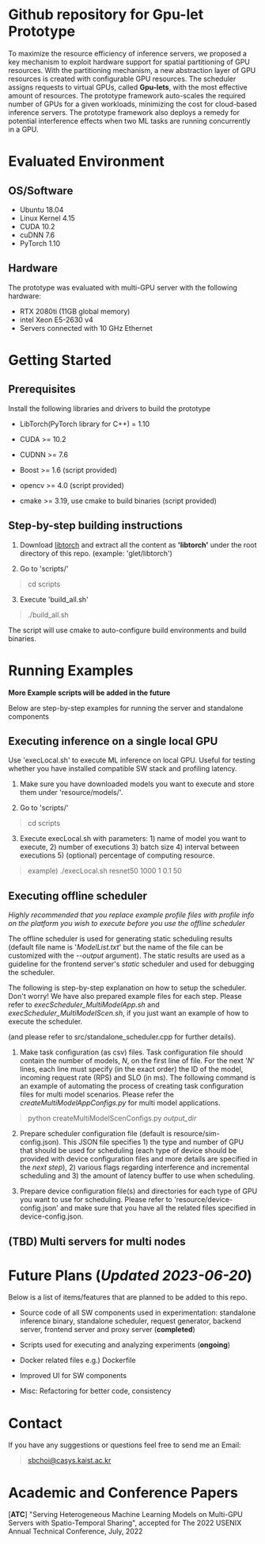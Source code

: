 # Github repository for Gpu-let Prototype

To maximize the resource efficiency of inference servers, we proposed a key mechanism to exploit hardware support for spatial
partitioning of GPU resources. With the partitioning mechanism, a new abstraction layer of GPU resources is created with
configurable GPU resources. The scheduler assigns requests
to virtual GPUs, called **Gpu-lets**, with the most effective amount
of resources. The prototype framework auto-scales the required number of GPUs for a given workloads, minimizing the cost for cloud-based inference servers.
The prototype framework also deploys a remedy for potential interference
effects when two ML tasks are running concurrently in a GPU.


# Evaluated Environment

## OS/Software
- Ubuntu 18.04
- Linux Kernel 4.15
- CUDA 10.2
- cuDNN 7.6
- PyTorch 1.10

## Hardware

The prototype was evaluated with multi-GPU server with the following hardware:

- RTX 2080ti (11GB global memory)
- intel Xeon E5-2630 v4 
- Servers connected with 10 GHz Ethernet

# Getting Started

## Prerequisites

Install the following libraries and drivers to build the prototype

- LibTorch(PyTorch library for C++) = 1.10 

- CUDA >= 10.2

- CUDNN >= 7.6

- Boost >= 1.6 (script provided)

- opencv >= 4.0 (script provided)

- cmake >= 3.19, use cmake to build binaries (script provided)


## Step-by-step building instructions

1. Download [libtorch](https://pytorch.org/cppdocs/installing.html) and extract all the content as **'libtorch'** under the root directory of this repo. (example: 'glet/libtorch')

2. Go to 'scripts/'

> cd scripts

3. Execute 'build_all.sh'

> ./build_all.sh

The script will use cmake to auto-configure build environments and build binaries.

# Running Examples

**More Example scripts will be added in the future**

Below are step-by-step examples for running the server and standalone components

## Executing inference on a single local GPU

Use 'execLocal.sh' to execute ML inference on local GPU. Useful for testing whether you have installed compatible SW stack and profiling latency.

1. Make sure you have downloaded models you want to execute and store them under 'resource/models/'.

2. Go to 'scripts/' 
> cd scripts

3. Execute execLocal.sh with parameters: 1) name of model you want to execute, 2) number of executions 3) batch size 4) interval between executions 5) (optional) percentage of computing resource.
> example) ./execLocal.sh resnet50 1000 1 0.1 50

## Executing offline scheduler

*Highly recommended that you replace example profile files with profile info on the platform you wish to execute before you use the offline scheduler*

The offline scheduler is used for generating static scheduling results (default file name is '*ModelList.txt*' but the name of the file can be customized with the --*output* argument). 
The static results are used as a guideline for the frontend server's *static* scheduler
and used for debugging the scheduler.  

The following is step-by-step explanation on how to setup the scheduler. Don't worry! We have also prepared example files for each step.
Please refer to *execScheduler_MultiModelApp.sh* and *execScheduler_MultiModelScen.sh*, if you just want an example of how to execute the scheduler.

(and please refer to src/standalone_scheduler.cpp for further details).

1. Make task configuration (as csv) files.
Task configuration file should contain the number of models, *N*, on the first line of file. For the next '*N*' lines, each line must specify (in the exact order) the ID of the model, incoming request rate (RPS) and SLO (in ms). The following command is an example of automating the process of creating task configuration files for multi model scenarios. Please refer the *createMultiModelAppConfigs.py* for multi model applications. 

> python createMultiModelScenConfigs.py *output_dir*

2. Prepare scheduler configuration file (default is resource/sim-config.json). 
This JSON file specifies 1) the type and number of GPU that should be used for scheduling (each type of device should be provided with device configuration files and more details are specified in the *next step*), 2) various flags regarding interference and incremental scheduling and 3) the amount of latency buffer to use when scheduling. 

3. Prepare device configuration file(s) and directories for each type of GPU you want to use for scheduling. Please refer to 'resource/device-config.json' and make sure that you have all the related files specified in device-config.json.


## (TBD) Multi servers for multi nodes



# Future Plans (*Updated 2023-06-20*)


Below is a list of items/features that are planned to be added to this repo.

- Source code of all SW components used in experimentation: standalone inference binary, standalone scheduler, request generator, backend server, frontend server and proxy server (**completed**)

- Scripts used for executing and analyzing experiments (**ongoing**)

- Docker related files e.g.) Dockerfile

- Improved UI for SW components

- Misc: Refactoring for better code, consistency



# Contact

If you have any suggestions or questions feel free to send me an Email:

> sbchoi@casys.kaist.ac.kr


# Academic and Conference Papers

[**ATC**] "Serving Heterogeneous Machine Learning Models on Multi-GPU Servers with Spatio-Temporal Sharing", accepted for The 2022 USENIX Annual Technical Conference, July, 2022

